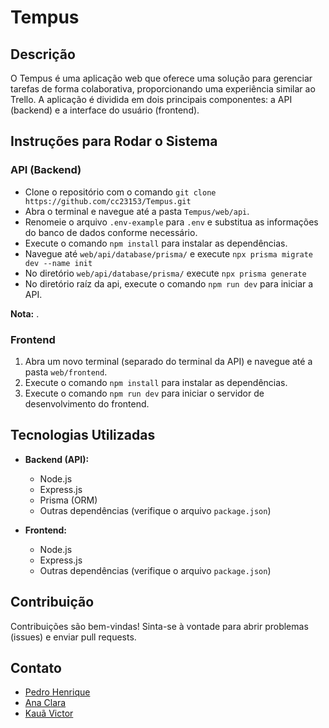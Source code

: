 # Tempus

## Descrição

O Tempus é uma aplicação web que oferece uma solução para gerenciar tarefas de forma colaborativa, proporcionando uma experiência similar ao Trello. A aplicação é dividida em dois principais componentes: a API (backend) e a interface do usuário (frontend).

## Instruções para Rodar o Sistema

### API (Backend)
* Clone o repositório com o comando `git clone https://github.com/cc23153/Tempus.git`
* Abra o terminal e navegue até a pasta `Tempus/web/api`.
* Renomeie o arquivo `.env-example` para `.env` e substitua as informações do banco de dados conforme necessário.
* Execute o comando `npm install` para instalar as dependências.
* Navegue até `web/api/database/prisma/` e execute `npx prisma migrate dev --name init`
* No diretório `web/api/database/prisma/` execute `npx prisma generate`
* No diretório raíz da api, execute o comando `npm run dev` para iniciar a API.

**Nota:** .

### Frontend

1. Abra um novo terminal (separado do terminal da API) e navegue até a pasta `web/frontend`.
2. Execute o comando `npm install` para instalar as dependências.
3. Execute o comando `npm run dev` para iniciar o servidor de desenvolvimento do frontend.

## Tecnologias Utilizadas

- **Backend (API):**
  - Node.js
  - Express.js
  - Prisma (ORM)
  - Outras dependências (verifique o arquivo `package.json`)

- **Frontend:**
  - Node.js
  - Express.js
  - Outras dependências (verifique o arquivo `package.json`)

## Contribuição

Contribuições são bem-vindas! Sinta-se à vontade para abrir problemas (issues) e enviar pull requests.

## Contato

- [Pedro Henrique](mailto:zBl4ckDev@protonmail.com)
- [Ana Clara](mailto:cc23122@g.unicamp.br)
- [Kauã Victor](mailto:cc23142@g.unicamp.br)